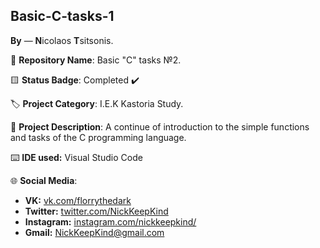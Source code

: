 ## Basic-C-tasks-1

**By**  —  **N**icolaos **T**sitsonis.

📁 **Repository Name**: Basic "C" tasks №2.

🟨 **Status Badge**: Completed ✔️

🏷️ **Project Category**: I.E.K Kastoria Study.

📝 **Project Description**: A continue of introduction to the simple functions and tasks of the C programming language.

⌨️ **IDE used:** Visual Studio Code

🌐 **Social Media**:

- **VK:** [vk.com/florrythedark](https://vk.com/florrythedark)
- **Twitter:** [twitter.com/NickKeepKind](https://twitter.com/NickKeepKind)
- **Instagram:** [instagram.com/nickkeepkind/](https://www.instagram.com/nickkeepkind/)
- **Gmail:** NickKeepKind@gmail.com
